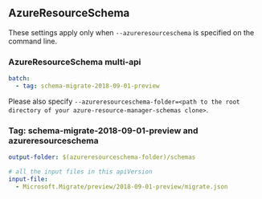 ## AzureResourceSchema

These settings apply only when `--azureresourceschema` is specified on the command line.

### AzureResourceSchema multi-api

``` yaml $(azureresourceschema) && $(multiapi)
batch:
  - tag: schema-migrate-2018-09-01-preview

```

Please also specify `--azureresourceschema-folder=<path to the root directory of your azure-resource-manager-schemas clone>`.

### Tag: schema-migrate-2018-09-01-preview and azureresourceschema

``` yaml $(tag) == 'schema-migrate-2018-09-01-preview' && $(azureresourceschema)
output-folder: $(azureresourceschema-folder)/schemas

# all the input files in this apiVersion
input-file:
  - Microsoft.Migrate/preview/2018-09-01-preview/migrate.json

```
